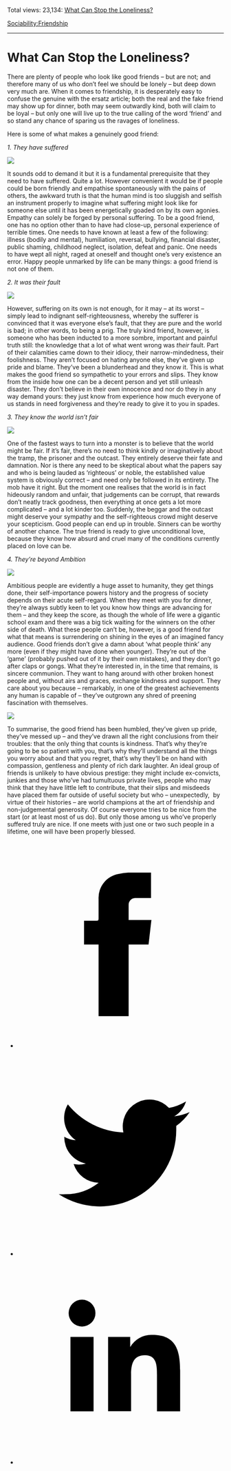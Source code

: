 Total views: 23,134: [What Can Stop the Loneliness?](https://www.theschooloflife.com/thebookoflife/what-can-stop-the-loneliness/)

[Sociability:](https://www.theschooloflife.com/thebookoflife/category/sociability/)[Friendship](https://www.theschooloflife.com/thebookoflife/category/sociability/friendship/)

* * *

# What Can Stop the Loneliness?
<style>
						.alignnone {
  display: block;
  margin-left: auto;
  margin-right: auto;
  align: center:
}

.addtoany_share_save_container {
display:none;
}

.wp-block-image {
		display: block;
  margin-left: auto;
  margin-right: auto;
  width: 50%;
}

.aligncenter {
display: block;
  margin-left: auto;
  margin-right: auto;
  align: center:
}

@media only screen and (max-width: 500px) {
  .wp-block-image {
		display: block;
  margin-left: auto;
  margin-right: auto;
  width: 100%;
} }

h1 {max-width: 600px !important;
}
.s18-single-post .content-area .site-main article .post-cat-header-display + .old-wrapper p {
    font-size: 1.200em
}
						</style>

There are plenty of people who look like good friends – but are not; and therefore many of us who don’t feel we should be lonely – but deep down very much are. When it comes to friendship, it is desperately easy to confuse the genuine with the ersatz article; both the real and the fake friend may show up for dinner, both may seem outwardly kind, both will claim to be loyal – but only one will live up to the true calling of the word ‘friend’ and so stand any chance of sparing us the ravages of loneliness.

Here is some of what makes a genuinely good friend:

_1. They have suffered_

![](https://www.theschooloflife.com/thebookoflife/wp-content/uploads/2019/03/Good-Friend-3-1024x776.jpg)

It sounds odd to demand it but it is a fundamental prerequisite that they need to have suffered. Quite a lot. However convenient it would be if people could be born friendly and empathise spontaneously with the pains of others, the awkward truth is that the human mind is too sluggish and selfish an instrument properly to imagine what suffering might look like for someone else until it has been energetically goaded on by its own agonies. Empathy can solely be forged by personal suffering. To be a good friend, one has no option other than to have had close-up, personal experience of terrible times. One needs to have known at least a few of the following: illness (bodily and mental), humiliation, reversal, bullying, financial disaster, public shaming, childhood neglect, isolation, defeat and panic. One needs to have wept all night, raged at oneself and thought one’s very existence an error. Happy people unmarked by life can be many things: a good friend is not one of them.

_2. It was their fault_

![](https://www.theschooloflife.com/thebookoflife/wp-content/uploads/2019/03/Good-Friend-4.jpg)

However, suffering on its own is not enough, for it may – at its worst – simply lead to indignant self-righteousness, whereby the sufferer is convinced that it was everyone else’s fault, that they are pure and the world is bad; in other words, to being a prig. The truly kind friend, however, is someone who has been inducted to a more sombre, important and painful truth still: the knowledge that a lot of what went wrong was _their_ fault. Part of their calamities came down to their idiocy, their narrow-mindedness, their foolishness. They aren’t focused on hating anyone else, they’ve given up pride and blame. They’ve been a blunderhead and they know it. This is what makes the good friend so sympathetic to your errors and slips. They know from the inside how one can be a decent person and yet still unleash disaster. They don’t believe in their own innocence and nor do they in any way demand yours: they just know from experience how much everyone of us stands in need forgiveness and they’re ready to give it to you in spades.

_3. They know the world isn’t fair_

![](https://www.theschooloflife.com/thebookoflife/wp-content/uploads/2019/03/Good-Friend-2-1024x763.jpg)

One of the fastest ways to turn into a monster is to believe that the world might be fair. If it’s fair, there’s no need to think kindly or imaginatively about the tramp, the prisoner and the outcast. They entirely deserve their fate and damnation. Nor is there any need to be skeptical about what the papers say and who is being lauded as ‘righteous’ or noble, the established value system is obviously correct – and need only be followed in its entirety. The mob have it right. But the moment one realises that the world is in fact hideously random and unfair, that judgements can be corrupt, that rewards don’t neatly track goodness, then everything at once gets a lot more complicated – and a lot kinder too. Suddenly, the beggar and the outcast might deserve your sympathy and the self-righteous crowd might deserve your scepticism. Good people can end up in trouble. Sinners can be worthy of another chance. The true friend is ready to give unconditional love, because they know how absurd and cruel many of the conditions currently placed on love can be.

_4. They’re beyond Ambition_

![](https://www.theschooloflife.com/thebookoflife/wp-content/uploads/2019/03/Good-Friend-5-1-1024x824.jpg)

Ambitious people are evidently a huge asset to humanity, they get things done, their self-importance powers history and the progress of society depends on their acute self-regard. When they meet with you for dinner, they’re always subtly keen to let you know how things are advancing for them – and they keep the score, as though the whole of life were a gigantic school exam and there was a big tick waiting for the winners on the other side of death. What these people can’t be, however, is a good friend for what that means is surrendering on shining in the eyes of an imagined fancy audience. Good friends don’t give a damn about ‘what people think’ any more (even if they might have done when younger). They’re out of the ‘game’ (probably pushed out of it by their own mistakes), and they don’t go after claps or gongs. What they’re interested in, in the time that remains, is sincere communion. They want to hang around with other broken honest people and, without airs and graces, exchange kindness and support. They care about you because – remarkably, in one of the greatest achievements any human is capable of – they’ve outgrown any shred of preening fascination with themselves.

![](https://www.theschooloflife.com/thebookoflife/wp-content/uploads/2019/03/Good-Friend.jpg)

To summarise, the good friend has been humbled, they’ve given up pride, they’ve messed up – and they’ve drawn all the right conclusions from their troubles: that the only thing that counts is kindness. That’s why they’re going to be so patient with you, that’s why they’ll understand all the things you worry about and that you regret, that’s why they’ll be on hand with compassion, gentleness and plenty of rich dark laughter. An ideal group of friends is unlikely to have obvious prestige: they might include ex-convicts, junkies and those who’ve had tumultuous private lives, people who may think that they have little left to contribute, that their slips and misdeeds have placed them far outside of useful society but who – unexpectedly, &nbsp;by virtue of their histories – are world champions at the art of friendship and non-judgemental generosity. Of course everyone tries to be nice from the start (or at least most of us do). But only those among us who’ve properly suffered truly are nice. If one meets with just one or two such people in a lifetime, one will have been properly blessed.

<style>
    .iframe-class { display: block !important; }
</style>

- [<svg xmlns="http://www.w3.org/2000/svg" viewbox="0 0 26 26"><title>Facebook</title>
                    <g>
                        <path d="M8.38,10H9.92c.2,0,.29,0,.29-.28,0-.82,0-1.64,0-2.46a3.05,3.05,0,0,1,2.57-3.15A7.22,7.22,0,0,1,14,3.95c.86,0,1.71,0,2.57,0h.25v3.2h-2A.85.85,0,0,0,14,8c0,.62,0,1.24,0,1.91h2.87L16.51,13H14v9H10.21V13H8.38Z"></path>
                    </g>
                </svg>](http://www.facebook.com/sharer/sharer.php?u=https://www.theschooloflife.com/thebookoflife/what-can-stop-the-loneliness/)
- [<svg xmlns="http://www.w3.org/2000/svg" viewbox="0 0 26 26"><title>Twitter</title>
                    <path d="M21.69,7.9a6.75,6.75,0,0,1-1.94.53,3.39,3.39,0,0,0,1.48-1.87,6.76,6.76,0,0,1-2.14.82,3.38,3.38,0,0,0-5.75,3.08,9.59,9.59,0,0,1-7-3.53,3.38,3.38,0,0,0,1,4.51A3.36,3.36,0,0,1,5.89,11v0A3.38,3.38,0,0,0,8.6,14.37a3.39,3.39,0,0,1-1.53.06,3.38,3.38,0,0,0,3.15,2.35A6.78,6.78,0,0,1,6,18.22a6.87,6.87,0,0,1-.81,0A9.6,9.6,0,0,0,20,10.08q0-.22,0-.44A6.86,6.86,0,0,0,21.69,7.9Z"></path>
                </svg>](http://twitter.com/share?url=https://www.theschooloflife.com/thebookoflife/what-can-stop-the-loneliness/&text=&via=theschooloflife)
- [<svg xmlns="http://www.w3.org/2000/svg" viewbox="0 0 26 26"><title>LinkedIn</title>
<path class="cls-2" d="M6.67,10H9.58v9.36H6.67ZM8.13,5.32A1.69,1.69,0,1,1,6.44,7,1.69,1.69,0,0,1,8.13,5.32"></path><path class="cls-2" d="M11.41,10H14.2v1.28h0A3.06,3.06,0,0,1,17,9.75c2.95,0,3.49,1.94,3.49,4.46v5.14H17.57V14.79c0-1.09,0-2.48-1.51-2.48s-1.75,1.18-1.75,2.4v4.63H11.41Z"></path></svg>](https://www.linkedin.com/shareArticle?mini=true&url=https://www.theschooloflife.com/thebookoflife/what-can-stop-the-loneliness/)
